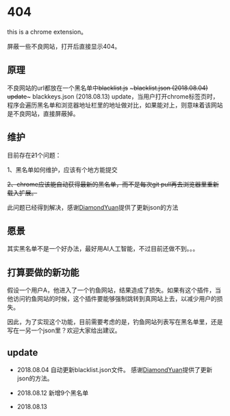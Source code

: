 # 404

this is a chrome extension。

屏蔽一些不良网站，打开后直接显示404。

## 原理

不良网站的url都放在一个黑名单中~~blacklist.js~~ ~~~blacklist.json (2018.08.04) update~~~ blackkeys.json (2018.08.13) update，当用户打开chrome标签页时，程序会遍历黑名单和浏览器地址栏里的地址做对比，如果能对上，则意味着该网站是不良网站，直接屏蔽掉。

## 维护

目前存在~~2~~1个问题：

1、黑名单如何维护，应该有个地方能提交

~~2、chrome应该能自动获得最新的黑名单，而不是每次git pull再去浏览器里重新载入扩展。~~

此问题已经得到解决，感谢[DiamondYuan](https://github.com/DiamondYuan)提供了更新json的方法

## 愿景

其实黑名单不是一个好办法，最好用AI人工智能，不过目前还做不到。。。

## 打算要做的新功能

假设一个用户A，他进入了一个钓鱼网站，结果造成了损失。如果有这个插件，当他访问钓鱼网站的时候，这个插件要能够强制跳转到真网站上去，以减少用户的损失。

因此，为了实现这个功能，目前需要考虑的是，钓鱼网站列表写在黑名单里，还是写在一另一个json里？欢迎大家给出建议。

## update 

* 2018.08.04
  自动更新blacklist.json文件。
  感谢[DiamondYuan](https://github.com/DiamondYuan)提供了更新json的方法。
  
* 2018.08.12
  新增9个黑名单

* 2018.08.13
  ~~~使用md5加密黑名单，确保黑名单不被另做他用。~~~ 使用黑名单关键字代替黑名单列表。
